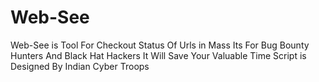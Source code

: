 # Web-See
Web-See is Tool For Checkout Status Of Urls in Mass Its For Bug Bounty Hunters And Black Hat Hackers It Will Save Your Valuable Time  Script is Designed By Indian Cyber Troops
